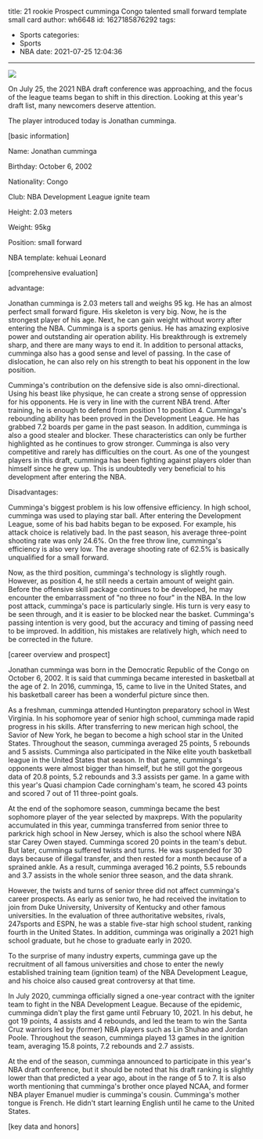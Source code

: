 title: 21 rookie Prospect  cumminga  Congo talented small forward template small card
author: wh6648
id: 1627185876292
tags: 
- Sports
categories: 
- Sports
- NBA
date: 2021-07-25 12:04:36
---
![](https://p1.itc.cn/q_70/images01/20210725/8aa3daa90d4c445b98b862a4ea53c3b1.jpeg)


On July 25, the 2021 NBA draft conference was approaching, and the focus of the league teams began to shift in this direction. Looking at this year's draft list, many newcomers deserve attention.

The player introduced today is Jonathan cumminga.

[basic information]

Name: Jonathan cumminga

Birthday: October 6, 2002

Nationality: Congo

Club: NBA Development League ignite team

Height: 2.03 meters

Weight: 95kg

Position: small forward

NBA template: kehuai Leonard

[comprehensive evaluation]

advantage:

Jonathan cumminga is 2.03 meters tall and weighs 95 kg. He has an almost perfect small forward figure. His skeleton is very big. Now, he is the strongest player of his age. Next, he can gain weight without worry after entering the NBA. Cumminga is a sports genius. He has amazing explosive power and outstanding air operation ability. His breakthrough is extremely sharp, and there are many ways to end it. In addition to personal attacks, cumminga also has a good sense and level of passing. In the case of dislocation, he can also rely on his strength to beat his opponent in the low position.

Cumminga's contribution on the defensive side is also omni-directional. Using his beast like physique, he can create a strong sense of oppression for his opponents. He is very in line with the current NBA trend. After training, he is enough to defend from position 1 to position 4. Cumminga's rebounding ability has been proved in the Development League. He has grabbed 7.2 boards per game in the past season. In addition, cumminga is also a good stealer and blocker. These characteristics can only be further highlighted as he continues to grow stronger. Cumminga is also very competitive and rarely has difficulties on the court. As one of the youngest players in this draft, cumminga has been fighting against players older than himself since he grew up. This is undoubtedly very beneficial to his development after entering the NBA.

Disadvantages:

Cumminga's biggest problem is his low offensive efficiency. In high school, cumminga was used to playing star ball. After entering the Development League, some of his bad habits began to be exposed. For example, his attack choice is relatively bad. In the past season, his average three-point shooting rate was only 24.6%. On the free throw line, cumminga's efficiency is also very low. The average shooting rate of 62.5% is basically unqualified for a small forward.

Now, as the third position, cumminga's technology is slightly rough. However, as position 4, he still needs a certain amount of weight gain. Before the offensive skill package continues to be developed, he may encounter the embarrassment of "no three no four" in the NBA. In the low post attack, cumminga's pace is particularly single. His turn is very easy to be seen through, and it is easier to be blocked near the basket. Cumminga's passing intention is very good, but the accuracy and timing of passing need to be improved. In addition, his mistakes are relatively high, which need to be corrected in the future.

[career overview and prospect]

Jonathan cumminga was born in the Democratic Republic of the Congo on October 6, 2002. It is said that cumminga became interested in basketball at the age of 2. In 2016, cumminga, 15, came to live in the United States, and his basketball career has been a wonderful picture since then.

As a freshman, cumminga attended Huntington preparatory school in West Virginia. In his sophomore year of senior high school, cumminga made rapid progress in his skills. After transferring to new merican high school, the Savior of New York, he began to become a high school star in the United States. Throughout the season, cumminga averaged 25 points, 5 rebounds and 5 assists. Cumminga also participated in the Nike elite youth basketball league in the United States that season. In that game, cumminga's opponents were almost bigger than himself, but he still got the gorgeous data of 20.8 points, 5.2 rebounds and 3.3 assists per game. In a game with this year's Quasi champion Cade corningham's team, he scored 43 points and scored 7 out of 11 three-point goals.

At the end of the sophomore season, cumminga became the best sophomore player of the year selected by maxpreps. With the popularity accumulated in this year, cumminga transferred from senior three to parkrick high school in New Jersey, which is also the school where NBA star Carey Owen stayed. Cumminga scored 20 points in the team's debut. But later, cumminga suffered twists and turns. He was suspended for 30 days because of illegal transfer, and then rested for a month because of a sprained ankle. As a result, cumminga averaged 16.2 points, 5.5 rebounds and 3.7 assists in the whole senior three season, and the data shrank.

However, the twists and turns of senior three did not affect cumminga's career prospects. As early as senior two, he had received the invitation to join from Duke University, University of Kentucky and other famous universities. In the evaluation of three authoritative websites, rivals, 247sports and ESPN, he was a stable five-star high school student, ranking fourth in the United States. In addition, cumminga was originally a 2021 high school graduate, but he chose to graduate early in 2020.

To the surprise of many industry experts, cumminga gave up the recruitment of all famous universities and chose to enter the newly established training team (ignition team) of the NBA Development League, and his choice also caused great controversy at that time.

In July 2020, cumminga officially signed a one-year contract with the igniter team to fight in the NBA Development League. Because of the epidemic, cumminga didn't play the first game until February 10, 2021. In his debut, he got 19 points, 4 assists and 4 rebounds, and led the team to win the Santa Cruz warriors led by (former) NBA players such as Lin Shuhao and Jordan Poole. Throughout the season, cumminga played 13 games in the ignition team, averaging 15.8 points, 7.2 rebounds and 2.7 assists.

At the end of the season, cumminga announced to participate in this year's NBA draft conference, but it should be noted that his draft ranking is slightly lower than that predicted a year ago, about in the range of 5 to 7. It is also worth mentioning that cumminga's brother once played NCAA, and former NBA player Emanuel mudier is cumminga's cousin. Cumminga's mother tongue is French. He didn't start learning English until he came to the United States.

[key data and honors]

